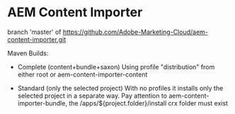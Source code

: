 AEM Content Importer
==============
branch 'master' of https://github.com/Adobe-Marketing-Cloud/aem-content-importer.git

Maven Builds:

- Complete (content+bundle+saxon)
Using profile "distribution" from either root or aem-content-importer-content

- Standard (only the selected project)
With no profiles it installs only the selected project in a separate way.
Pay attention to aem-content-importer-bundle, the /apps/${project.folder}/install crx folder must exist
